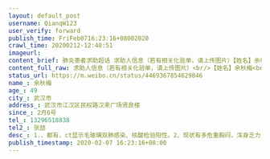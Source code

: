 ```yaml
---
layout: default_post
username: QianqW123
user_verify: forward
publish_time: FriFeb0716:23:16+08002020
crawl_time: 20200212-12:40:51
imageurl: 
content_brief: 肺炎患者求助超话 求助人信息（若有相关化验单，请上传图片）【姓名】余秋梅【年龄】49【所在城市】武汉市【所在小区、社区】武汉市江汉区民权路汉来广场贤良楼【患病时间】2月6号【联系方式】13296518838【其他紧急联系人】张喆【病情描述】1.、都有，ct显示毛玻璃双肺感染、核酸检验阳 ...全文
content_full_raw: 求助人信息（若有相关化验单，请上传图片）<br/>【姓名】余秋梅<br/>【年龄】49<br/>【所在城市】武汉市<br/>【所在小区、社区】武汉市江汉区民权路汉来广场贤良楼<br/>【患病时间】2月6号<br/>【联系方式】13296518838<br/>【其他紧急联系人】张喆<br/>【病情描述】<br/>1.、都有，ct显示毛玻璃双肺感染、核酸检验阳性。<br/>2、现状有多危重：胸闷，浑身乏力，其他伴随发烧、无食欲、嗜睡。<br/>3、一直在通过社区寻找床位，排队了8天了无回应，要求在家自我隔离，药物缺少，没有安排到医院，病情逐渐加重，昨晚高烧至四十度<br/>4、社区安排到武汉红十字会医院依然无法住院，需要排队等候<adata-url="http://t.cn/R2Wx8ts"href="http://weibo.com/p/1001018008642098100000000"data-hide=""><spanclass='url-icon'><imgstyle='width:1rem;height:1rem'src='https://h5.sinaimg.cn/upload/2015/09/25/3/timeline_card_small_location_default.png'></span><spanclass="surl-text">应城市</span></a>
status_url: https://m.weibo.cn/status/4469367854629846
name_: 余秋梅
age_: 49
city_: 武汉市
address_: 武汉市江汉区民权路汉来广场贤良楼
since_: 2月6号
tel_: 13296518838
tel2_: 张喆
desc_: 1.、都有，ct显示毛玻璃双肺感染、核酸检验阳性。2、现状有多危重胸闷，浑身乏力，其他伴随发烧、无食欲、嗜睡。3、一直在通过社区寻找床位，排队了8天了无回应，要求在家自我隔离，药物缺少，没有安排到医院，病情逐渐加重，昨晚高烧至四十度4、社区安排到武汉红十字会医院依然无法住院，需要排队等候<adata-url="http//t.cn/R2Wx8ts"href="http//weibo.com/p/1001018008642098100000000"data-hide=""><spanclass='url-icon'><imgstyle='width1rem;height1rem'src='https//h5.sinaimg.cn/upload/2015/09/25/3/timeline_card_small_location_default.png'></span><spanclass="surl-text">应城市</span></a>
publish_timestamp: 2020-02-07 16:23:16+08:00
---
```

